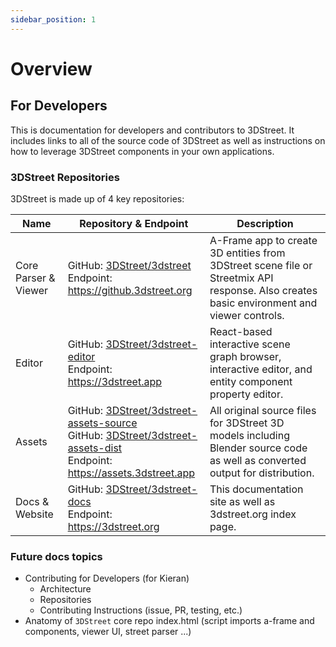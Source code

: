 ```yaml
---
sidebar_position: 1
---
```


# Overview

## For Developers
This is documentation for developers and contributors to 3DStreet. It includes links to all of the source code of 3DStreet as well as instructions on how to leverage 3DStreet components in your own applications.

### 3DStreet Repositories
3DStreet is made up of 4 key repositories:

| Name | Repository & Endpoint | Description | 
| --------- | -- |-- |
| Core Parser & Viewer | GitHub: [3DStreet/3dstreet](https://github.com/3DStreet/3dstreet) <br /> Endpoint: https://github.3dstreet.org | A-Frame app to create 3D entities from 3DStreet scene file or Streetmix API response. Also creates basic environment and viewer controls. | 
| Editor | GitHub: [3DStreet/3dstreet-editor](https://github.com/3DStreet/3dstreet-editor) <br /> Endpoint: https://3dstreet.app | React-based interactive scene graph browser, interactive editor, and entity component property editor. | 
| Assets | GitHub: [3DStreet/3dstreet-assets-source](https://github.com/3DStreet/3dstreet-assets-source) <br /> GitHub: [3DStreet/3dstreet-assets-dist](https://github.com/3DStreet/3dstreet-assets-dist) <br /> Endpoint: https://assets.3dstreet.app | All original source files for 3DStreet 3D models including Blender source code as well as converted output for distribution. | 
| Docs & Website | GitHub: [3DStreet/3dstreet-docs](https://github.com/3DStreet/3dstreet-docs) <br /> Endpoint: https://3dstreet.org | This documentation site as well as 3dstreet.org index page. | 


### Future docs topics

- Contributing for Developers (for Kieran)
    - Architecture
    - Repositories
    - Contributing Instructions (issue, PR, testing, etc.)
- Anatomy of `3DStreet` core repo index.html (script imports a-frame and components, viewer UI, street parser ...)